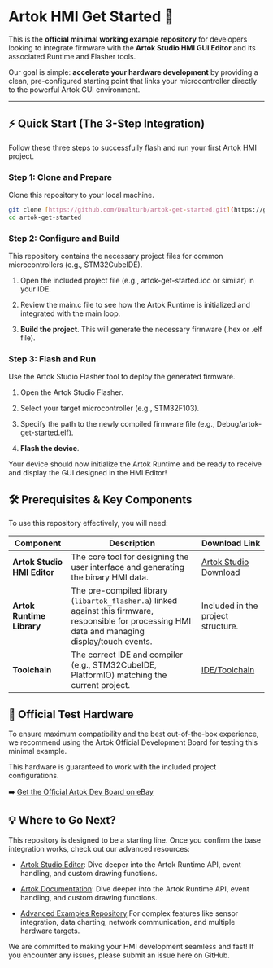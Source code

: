 # Artok HMI Get Started 🚀

This is the **official minimal working example repository** for developers looking to integrate firmware with the **Artok Studio HMI GUI Editor** and its associated Runtime and Flasher tools.

Our goal is simple: **accelerate your hardware development** by providing a clean, pre-configured starting point that links your microcontroller directly to the powerful Artok GUI environment.

---

## ⚡ Quick Start (The 3-Step Integration)

Follow these three steps to successfully flash and run your first Artok HMI project.

### Step 1: Clone and Prepare

Clone this repository to your local machine.

```bash
git clone [https://github.com/Dualturb/artok-get-started.git](https://github.com/Dualturb/artok-get-started.git)
cd artok-get-started
```

### Step 2: Configure and Build
This repository contains the necessary project files for common microcontrollers (e.g., STM32CubeIDE).

1. Open the included project file (e.g., artok-get-started.ioc or similar) in your IDE.

2. Review the main.c file to see how the Artok Runtime is initialized and integrated with the main loop.

3. **Build the project**. This will generate the necessary firmware (.hex or .elf file).

### Step 3: Flash and Run
Use the Artok Studio Flasher tool to deploy the generated firmware.

1. Open the Artok Studio Flasher.

2. Select your target microcontroller (e.g., STM32F103).

3. Specify the path to the newly compiled firmware file (e.g., Debug/artok-get-started.elf).

4. **Flash the device**.

Your device should now initialize the Artok Runtime and be ready to receive and display the GUI designed in the HMI Editor!

## 🛠️ Prerequisites & Key Components

To use this repository effectively, you will need:

| Component | Description | Download Link | 
 | ----- | ----- | ----- | 
| **Artok Studio HMI Editor** | The core tool for designing the user interface and generating the binary HMI data. | [Artok Studio Download](https://artok.dualturb.com) | 
| **Artok Runtime Library** | The pre-compiled library (`libartok_flasher.a`) linked against this firmware, responsible for processing HMI data and managing display/touch events. | Included in the project structure. | 
| **Toolchain** | The correct IDE and compiler (e.g., STM32CubeIDE, PlatformIO) matching the current project. | [IDE/Toolchain](https://www.st.com/en/development-tools/stm32cubeide.html) |

## 🛒 Official Test Hardware
To ensure maximum compatibility and the best out-of-the-box experience, we recommend using the Artok Official Development Board for testing this minimal example.

This hardware is guaranteed to work with the included project configurations.

➡️ [Get the Official Artok Dev Board on eBay](https://www.ebay.com/itm/388985596064)

## 💡 Where to Go Next?
This repository is designed to be a starting line. Once you confirm the base integration works, check out our advanced resources:

- [Artok Studio Editor](https://artok.dualturb.com): Dive deeper into the Artok Runtime API, event handling, and custom drawing functions.

- [Artok Documentation](https://dualturb.com/docs): Dive deeper into the Artok Runtime API, event handling, and custom drawing functions.

- [Advanced Examples Repository](https://github.com/Dualturb):For complex features like sensor integration, data charting, network communication, and multiple hardware targets.

We are committed to making your HMI development seamless and fast! If you encounter any issues, please submit an issue here on GitHub.